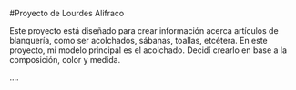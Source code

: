 #Proyecto de Lourdes Alifraco

Este proyecto está diseñado para crear información acerca artículos de blanquería, como ser acolchados, sábanas, toallas, etcétera. En este proyecto, mi modelo principal es el acolchado. Decidí crearlo en base a la composición, color y medida. 

....
